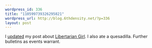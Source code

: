 ```yaml
--- 
wordpress_id: 336
title: "110599739326295821"
wordpress_url: http://blog.6thdensity.net/?p=336
layout: post
---
```

I <a href="http://blog.6thdensity.net/2005/01/if-any-of-my-readers-want-to-see-how.html">updated</a> my post about <a href="http://libertariangirl.blogspot.com/">Libertarian Girl</a>.  I also ate a quesadilla.  Further bulletins as events warrant.
